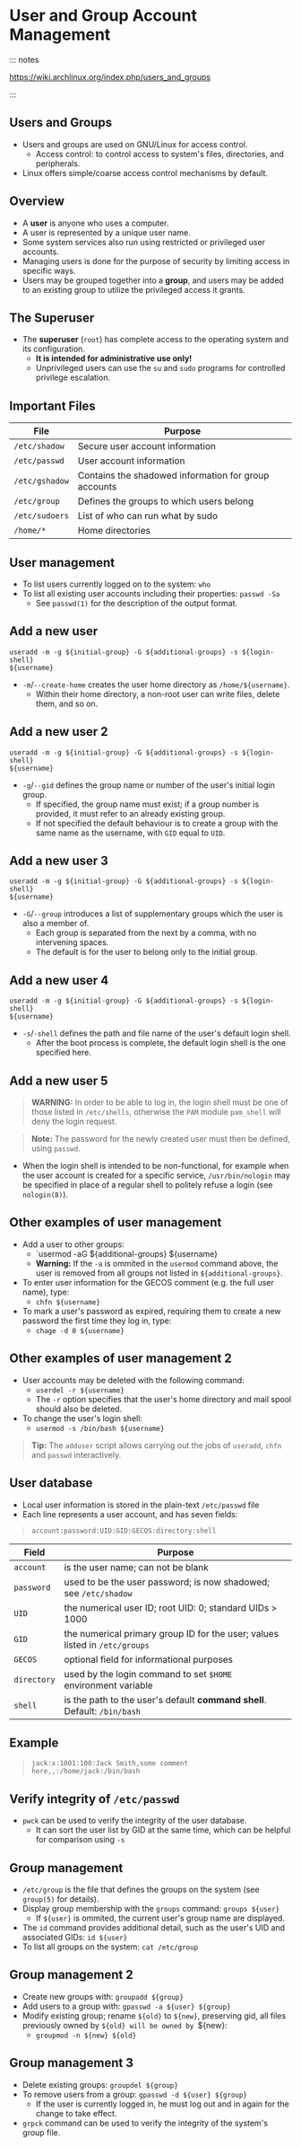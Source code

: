 # User and Group Account Management

::: notes

https://wiki.archlinux.org/index.php/users_and_groups

:::

## Users and Groups

- Users and groups are used on GNU/Linux for access control.
  - Access control: to control access to system's files, directories, and
    peripherals.
- Linux offers simple/coarse access control mechanisms by default.

## Overview

- A __user__ is anyone who uses a computer. 
- A user is represented by a unique user name.
- Some system services also run using restricted or privileged user accounts.
- Managing users is done for the purpose of security by limiting access in 
  specific ways.
- Users may be grouped together into a __group__, and users may be added to an
  existing group to utilize the privileged access it grants.

## The Superuser

- The **superuser** (`root`) has complete access to the operating system and
  its configuration.
  - **It is intended for administrative use only!**
  - Unprivileged users can use the `su` and `sudo` programs for controlled 
    privilege escalation.

## Important Files

| File            | Purpose                                              |
| --------------- | ---------------------------------------------------- |
|  `/etc/shadow`  | Secure user account information                      |
|  `/etc/passwd`  | User account information                             |
|  `/etc/gshadow` | Contains the shadowed information for group accounts |
|  `/etc/group`   | Defines the groups to which users belong             |
|  `/etc/sudoers` | List of who can run what by sudo                     |
|  `/home/*`      | Home directories                                     |

## User management

- To list users currently logged on to the system: `who`
- To list all existing user accounts including their properties: `passwd -Sa`
  - See `passwd(1)` for the description of the output format.

## Add a new user

```
useradd -m -g ${initial-group} -G ${additional-groups} -s ${login-shell} 
${username}
```

- `-m`/`--create-home` creates the user home directory as `/home/${username}`.
  - Within their home directory, a non-root user can write files, delete them,
    and so on.

## Add a new user 2

```
useradd -m -g ${initial-group} -G ${additional-groups} -s ${login-shell} 
${username}
```

- `-g`/`--gid` defines the group name or number of the user's initial login
  group.
  - If specified, the group name must exist; if a group number is provided, it
    must refer to an already existing group.
  - If not specified the default behaviour is to create a group with the same
    name as the username, with `GID` equal to `UID`.

## Add a new user 3

```
useradd -m -g ${initial-group} -G ${additional-groups} -s ${login-shell} 
${username}
```

- `-G`/`--group` introduces a list of supplementary groups which the user is
  also a member of. 
  - Each group is separated from the next by a comma, with no intervening 
    spaces.
  - The default is for the user to belong only to the initial group.

## Add a new user 4

```
useradd -m -g ${initial-group} -G ${additional-groups} -s ${login-shell} 
${username}
```

- `-s`/`-shell` defines the path and file name of the user's default login 
  shell.
  - After the boot process is complete, the default login shell is the one
    specified here.

## Add a new user 5

> **WARNING:** In order to be able to log in, the login shell must be one of
> those listed in `/etc/shells`, otherwise the `PAM` module `pam_shell` will 
> deny the login request. 

> **Note:** The password for the newly created user must then be defined, using
> `passwd`.

- When the login shell is intended to be non-functional, for example when the
  user account is created for a specific service, `/usr/bin/nologin` may be 
  specified in place of a regular shell to politely refuse a login (see 
  `nologin(8)`).

## Other examples of user management

- Add a user to other groups:
  - `usermod -aG ${additional-groups} ${username}
  - **Warning:** If the `-a` is ommited in the `usermod` command above, the 
    user is removed from all groups not listed in `${additional-groups}`.
- To enter user information for the GECOS comment (e.g. the full user name),
  type:
  - `chfn ${username}`
- To mark a user's password as expired, requiring them to create a new password
  the first time they log in, type:
  - `chage -d 0 ${username}`

## Other examples of user management 2

- User accounts may be deleted with the following command:
  - `userdel -r ${username}`
  - The `-r` option specifies that the user's home directory and mail spool 
    should also be deleted.
- To change the user's login shell:
  - `usermod -s /bin/bash ${username}`

> **Tip:** The `adduser` script allows carrying out the jobs of `useradd`,
> `chfn` and `passwd` interactively.

## User database

- Local user information is stored in the plain-text `/etc/passwd` file
- Each line represents a user account, and has seven fields:

> `account:password:UID:GID:GECOS:directory:shell`

| Field        | Purpose                                                                     |
| ------------ | --------------------------------------------------------------------------- |
|  `account`   | is the user name; can not be blank                                          |
|  `password`  | used to be the user password; is now shadowed; see `/etc/shadow`            |
|  `UID`       | the numerical user ID; root UID: 0; standard UIDs > 1000                    |
|  `GID`       | the numerical primary group ID for the user; values listed in `/etc/groups` |
|  `GECOS`     | optional field for informational purposes                                   |
|  `directory` | used by the login command to set `$HOME` environment variable               |
|  `shell`     | is the path to the user's default __command shell__. Default: `/bin/bash`   |

## Example

> `jack:x:1001:100:Jack Smith,some comment here,,:/home/jack:/bin/bash`

## Verify integrity of `/etc/passwd`

- `pwck` can be used to verify the integrity of the user database.
  - It can sort the user list by GID at the same time, which can be helpful for
    comparison using `-s`

## Group management

- `/etc/group` is the file that defines the groups on the system (see 
  `group(5)` for details).
- Display group membership with the `groups` command: `groups ${user}`
  - If `${user}` is ommited, the current user's group name are displayed.
- The `id` command provides additional detail, such as the user's UID and
  associated GIDs: `id ${user}`
- To list all groups on the system: `cat /etc/group`

## Group management 2

- Create new groups with: `groupadd ${group}`
- Add users to a group with: `gpasswd -a ${user} ${group}`
- Modify existing group; rename `${old}` to `${new}`, preserving gid, all files
  previously owned by `${old} will be owned by `${new}:
  - `groupmod -n ${new} ${old}`

## Group management 3

- Delete existing groups: `groupdel ${group}`
- To remove users from a group: `gpasswd -d ${user} ${group}`
  - If the user is currently logged in, he must log out and in again for the 
    change to take effect.
- `grpck` command can be used to verify the integrity of the system's group
  file.
